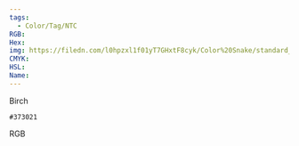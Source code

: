 ```yaml
---
tags:
  - Color/Tag/NTC
RGB:
Hex:
img: https://filedn.com/l0hpzxl1f01yT7GHxtF8cyk/Color%20Snake/standard_csv_to_svg//373021.svg
CMYK:
HSL:
Name:
---
```

Birch
```palette
#373021
```
RGB
